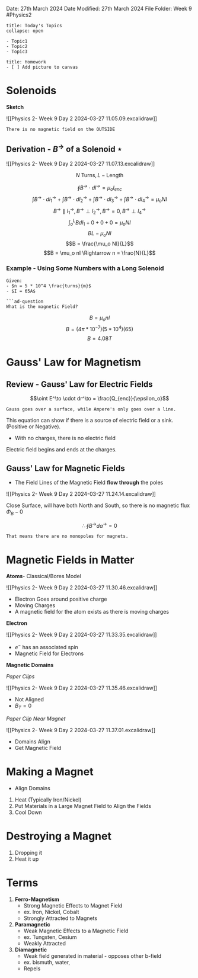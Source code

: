 Date: 27th March 2024
Date Modified: 27th March 2024
File Folder: Week 9
#Physics2

```ad-abstract
title: Today's Topics
collapse: open

- Topic1
- Topic2
- Topic3

```

```ad-note
title: Homework
- [ ] Add picture to canvas
```

# Solenoids

**Sketch**

![[Physics 2- Week 9 Day 2 2024-03-27 11.05.09.excalidraw]]

```ad-warning
There is no magnetic field on the OUTSIDE
```
## Derivation - $B^\to$ of a Solenoid $\star$

![[Physics 2- Week 9 Day 2 2024-03-27 11.07.13.excalidraw]]

$$N \mbox{ Turns}, L - \mbox{Length}$$

$$\oint B^\to \cdot d l^\to = \mu_o I_{enc}$$
$$\int B^\to \cdot dl_1^\to + \int B^\to \cdot dl_2^\to + \int B^\to \cdot dl_3^\to + \int B^\to \cdot dl_4^\to =\mu_oNI$$
$$B^\to \parallel l^\to_1, B^\to \perp l^\to_2, B^\to =0, B^\to \perp l^\to_4$$
$$\int_o^L Bdl_1 + 0+0 +0 = \mu_o NI$$
$$BL - \mu_oNI$$
$$B = \frac{\mu_o NI}{L}$$
$$B = \mu_o nI \Rightarrow n = \frac{N}{L}$$

### Example - Using Some Numbers with a Long Solenoid

```ad-note
Given:
- $n = 5 * 10^4 \frac{turns}{m}$
- $I = 65A$

```ad-question
What is the magnetic Field?
```

$$B = \mu_o nI$$
$$B = (4 \pi*10^{-7})(5*10^4)(65)$$
$$B= 4.08 T$$

# Gauss' Law for Magnetism

## Review - Gauss' Law for Electric Fields

$$\oint E^\to \cdot dr^\to = \frac{Q_{enc}}{\epsilon_o}$$
```ad-note
Gauss goes over a surface, while Ampere's only goes over a line.
```

This equation can show if there is a source of electric field or a sink. (Positive or Negative).
- With no charges, there is no electric field

Electric field begins and ends at the charges.

## Gauss' Law for Magnetic Fields

- The Field Lines of the Magnetic Field **flow through** the poles

![[Physics 2- Week 9 Day 2 2024-03-27 11.24.14.excalidraw]]

Close Surface, will have both North and South, so there is no magnetic flux $\Phi_B-0$

$$\therefore \oint B^\to da^\to =0$$

```ad-important
That means there are no monopoles for magnets.
```

# Magnetic Fields in Matter

**Atoms**- Classical/Bores Model

![[Physics 2- Week 9 Day 2 2024-03-27 11.30.46.excalidraw]]

- Electron Goes around positive charge
- Moving Charges
- A magnetic field for the atom exists as there is moving charges

**Electron**

![[Physics 2- Week 9 Day 2 2024-03-27 11.33.35.excalidraw]]

- $e^-$ has an associated spin
- Magnetic Field for Electrons

**Magnetic Domains**

*Paper Clips*

![[Physics 2- Week 9 Day 2 2024-03-27 11.35.46.excalidraw]]

- Not Aligned
- $B_T = 0$

*Paper Clip Near Magnet*

![[Physics 2- Week 9 Day 2 2024-03-27 11.37.01.excalidraw]]

- Domains Align
- Get Magnetic Field 

# Making a Magnet

- Align Domains

1. Heat (Typically Iron/Nickel)
2. Put Materials in a Large Magnet Field to Align the Fields
3. Cool Down

# Destroying a Magnet

1. Dropping it 
2. Heat it up

# Terms

1. **Ferro-Magnetism**
   - Strong Magnetic Effects to Magnet Field
   - ex. Iron, Nickel, Cobalt
   - Strongly Attracted to Magnets
2. **Paramagnetic**
   - Weak Magnetic Effects to a Magnetic Field
   - ex. Tungsten, Cesium
   - Weakly Attracted
3. **Diamagnetic**
   - Weak field generated in material - opposes other b-field
   - ex. bismuth, water,
   - Repels




